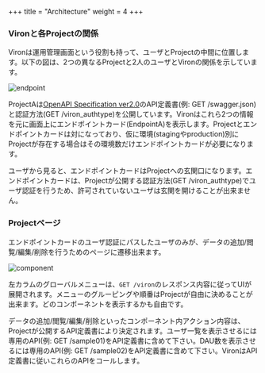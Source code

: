 +++
title = "Architecture"
weight = 4
+++

### Vironと各Projectの関係

Vironは運用管理画面という役割も持って、ユーザとProjectの中間に位置します。以下の図は、2つの異なるProjectと2人のユーザとVironの関係を示しています。

![endpoint](endpoint.png)

ProjectAは[OpenAPI Specification ver2.0](https://github.com/OAI/OpenAPI-Specification/blob/master/versions/2.0.md)のAPI定義書(例: GET /swagger.json)と認証方法(GET /viron_authtype)を公開しています。Vironはこれら2つの情報を元に画面上にエンドポイントカード(EndpointA)を表示します。Projectとエンドポイントカードは対になっており、仮に環境(stagingやproduction)別にProjectが存在する場合はその環境数だけエンドポイントカードが必要になります。

ユーザから見ると、エンドポイントカードはProjectへの玄関口になります。エンドポイントカードは、Projectが公開する認証方法(GET /viron_authtype)でユーザ認証を行うため、許可されていないユーザは玄関を開けることが出来ません。

### Projectページ

エンドポイントカードのユーザ認証にパスしたユーザのみが、データの追加/閲覧/編集/削除を行うためのページに遷移出来ます。

![component](component.png)

左カラムのグローバルメニューは、`GET /viron`のレスポンス内容に従ってUIが展開されます。メニューのグルーピングや順番はProjectが自由に決めることが出来ます。どのコンポーネントを表示するかも自由です。

データの追加/閲覧/編集/削除といったコンポーネント内アクション内容は、Projectが公開するAPI定義書により決定されます。ユーザ一覧を表示させるには専用のAPI(例: GET /sample01)をAPI定義書に含めて下さい。DAU数を表示させるには専用のAPI(例: GET /sample02)をAPI定義書に含めて下さい。VironはAPI定義書に従いこれらのAPIをコールします。
